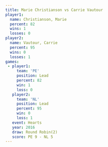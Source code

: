 ```yaml
---
title: Marie Christianson vs Carrie Vautour
player1:                   
  name: Christianson, Marie
  percent: 82              
  wins: 1                  
  losses: 0                
player2:                   
  name: Vautour, Carrie    
  percent: 95              
  wins: 0                  
  losses: 1                
games:
 - player1:        
     team: 'PE'    
     position: Lead
     percent: 82   
     win: 1        
     loss: 0       
   player2:        
     team: 'NL'    
     position: Lead
     percent: 95   
     win: 0        
     loss: 1       
   event: Hearts       
   year: 2016          
   draw: Round Robin(2)
   score: PE 9 - NL 5  
---
```


